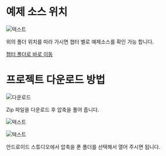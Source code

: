 # 예제 소스 위치
![텍스트](http://postfiles3.naver.net/MjAxODA1MDZfMjc4/MDAxNTI1NTk4MjcyMTI4.Si-W7hS4w-_HU68JnazsC6sSPAK9ah9BpZKCCeOau1Eg.7KoGjBNyr86G8QIdT1LhzwVV1RPpVhUWNxY8bjHTaEwg.PNG.lantern_bh/004.png?type=w580)

위의 폴더 위치를 따라 가시면 챕터 별로 예제소스를 확인 가능 합니다.

[챕터 폴더로 바로 이동](https://github.com/gearhb/BnbMobileStudy/blob/master/app/src/main/java/com/dev/gearhb/bnbmobilestudy/chapter)

# 프로젝트 다운로드 방법

![다운로드](http://postfiles11.naver.net/MjAxODA1MDZfMjgg/MDAxNTI1NTk3OTA1MzY1.waZ9sDTQzgTn3rWV8etgqfbcCYpIxy5XiwX-HuMrAqsg.zKKzLa9nZ7WUnfhlxLzZjjk714PHKLdqsFcSFh4mjdwg.PNG.lantern_bh/001.png?type=w580)

Zip 파일을 다운로드 후 압축을 풀어 줍니다.

![텍스트](http://postfiles7.naver.net/MjAxODA1MDZfMjk4/MDAxNTI1NTk3OTA1MzYx.LorV89zaHrHskJSptv6HgHyfUXE4lNMHyZ7IXZT2gGEg.1XtnARf3vPGby0Le2MPikyIDEcIzccxcGWKG_gjmuhUg.PNG.lantern_bh/002.png?type=w580)

![텍스트](http://postfiles5.naver.net/MjAxODA1MDZfNDEg/MDAxNTI1NTk3OTA1Mzcy.RXYs4sL0fyFTlmegiBBuKu1DqOKSrN30Ujh6sZ57atUg.E9yWHcvL3NOjZh_SGJcSBohnpK_ryHA_2AthB5G1Njcg.PNG.lantern_bh/003.png?type=w580)

안드로이드 스튜디오에서 압축을 푼 폴더를 선택해서 열어 주시면 됩니다.


